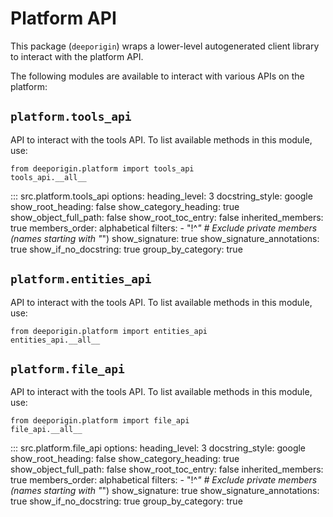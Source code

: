 # Platform API


This package (`deeporigin`) wraps a lower-level autogenerated client library to interact with the platform API. 

The following modules are available to interact with various APIs on the platform:




## `platform.tools_api`

API to interact with the tools API. To list available methods in this module, use:

```{.python notest}
from deeporigin.platform import tools_api
tools_api.__all__
```

::: src.platform.tools_api
    options:
      heading_level: 3
      docstring_style: google
      show_root_heading: false
      show_category_heading: true
      show_object_full_path: false
      show_root_toc_entry: false
      inherited_members: true
      members_order: alphabetical
      filters:
        - "!^_"  # Exclude private members (names starting with "_")
      show_signature: true
      show_signature_annotations: true
      show_if_no_docstring: true
      group_by_category: true

## `platform.entities_api`

API to interact with the tools API. To list available methods in this module, use:

```{.python notest}
from deeporigin.platform import entities_api
entities_api.__all__
```



## `platform.file_api`

API to interact with the tools API. To list available methods in this module, use:

```{.python notest}
from deeporigin.platform import file_api
file_api.__all__
```



::: src.platform.file_api
    options:
      heading_level: 3
      docstring_style: google
      show_root_heading: false
      show_category_heading: true
      show_object_full_path: false
      show_root_toc_entry: false
      inherited_members: true
      members_order: alphabetical
      filters:
        - "!^_"  # Exclude private members (names starting with "_")
      show_signature: true
      show_signature_annotations: true
      show_if_no_docstring: true
      group_by_category: true